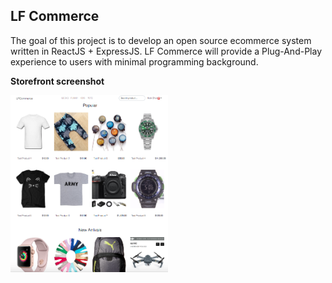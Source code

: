 ## LF Commerce

The goal of this project is to develop an open source ecommerce system written in ReactJS + ExpressJS. LF Commerce will provide a Plug-And-Play experience to users with minimal programming background. 


**Storefront screenshot**

<img src="../screenshot.png" alt="Store Front" width="50%"/>

